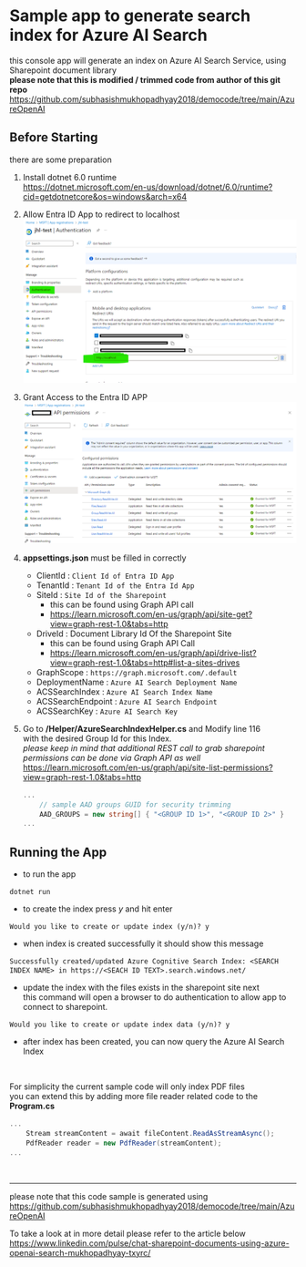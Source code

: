 Sample app to generate search index for Azure AI Search
============

this console app will generate an index on Azure AI Search Service, using Sharepoint document library\
**please note that this is modified  / trimmed code from author of this git repo**\
https://github.com/subhasishmukhopadhyay2018/democode/tree/main/AzureOpenAI

Before Starting
------------

there are some preparation
1. Install dotnet 6.0 runtime\
    https://dotnet.microsoft.com/en-us/download/dotnet/6.0/runtime?cid=getdotnetcore&os=windows&arch=x64

2. Allow Entra ID App to redirect to localhost\
    [<img src="./img/redirect.png" width="500"/>](redirect.png)

3. Grant Access to the Entra ID APP\
    [<img src="./img/permission.png" width="500"/>](permission.png)

4. **appsettings.json** must be filled in correctly

    * ClientId : `Client Id of Entra ID App`
    * TenantId : `Tenant Id of the Entra Id App`
    * SiteId : `Site Id of the Sharepoint`
        * this can be found using Graph API call
        * https://learn.microsoft.com/en-us/graph/api/site-get?view=graph-rest-1.0&tabs=http
    * DriveId : Document Library Id Of the Sharepoint Site
        * this can be found using Graph API Call
        * https://learn.microsoft.com/en-us/graph/api/drive-list?view=graph-rest-1.0&tabs=http#list-a-sites-drives
    * GraphScope : `https://graph.microsoft.com/.default`
    * DeploymentName :  `Azure AI Search Deployment Name`
    * ACSSearchIndex : `Azure AI Search Index Name`
    * ACSSearchEndpoint : `Azure AI Search Endpoint`
    * ACSSearchKey : `Azure AI Search Key`

5. Go to **/Helper/AzureSearchIndexHelper.cs** and Modify line 116\
    with the desired Group Id for this Index.\
    *please keep in mind that additional REST call to grab sharepoint permissions can be done via Graph API as well*\
    https://learn.microsoft.com/en-us/graph/api/site-list-permissions?view=graph-rest-1.0&tabs=http
    ~~~csharp
    ...
        // sample AAD groups GUID for security trimming
        AAD_GROUPS = new string[] { "<GROUP ID 1>", "<GROUP ID 2>" }
    ...
    ~~~

Running the App
------------
* to run the app
~~~
dotnet run
~~~

* to create the index press *y* and hit enter
~~~
Would you like to create or update index (y/n)? y
~~~

* when index is created successfully it should show this message
~~~
Successfully created/updated Azure Cognitive Search Index: <SEARCH INDEX NAME> in https://<SEACH ID TEXT>.search.windows.net/
~~~

* update the index with the files exists in the sharepoint site next\
this command will open a browser to do authentication to allow app to connect to sharepoint.
~~~
Would you like to create or update index data (y/n)? y
~~~


* after index has been created, you can now query the Azure AI Search Index

&nbsp;

For simplicity the current sample code will only index PDF files\
you can extend this by adding more file reader related code to the **Program.cs**
~~~csharp
...
    Stream streamContent = await fileContent.ReadAsStreamAsync();
    PdfReader reader = new PdfReader(streamContent);
...
~~~

&nbsp;
___
please note that this code sample is generated using\
https://github.com/subhasishmukhopadhyay2018/democode/tree/main/AzureOpenAI

To take a look at in more detail please refer to the article below\
https://www.linkedin.com/pulse/chat-sharepoint-documents-using-azure-openai-search-mukhopadhyay-txyrc/